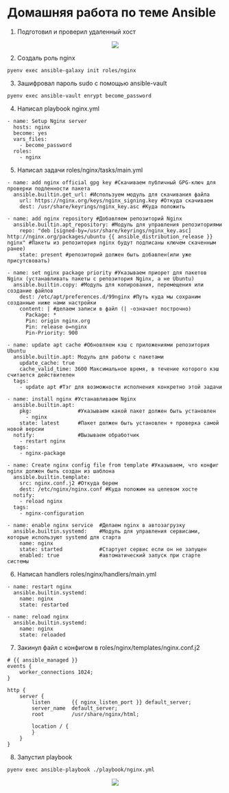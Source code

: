 # Домашняя работа по теме Ansible
1. Подготовил и проверил удаленный хост
<p align="center">
<image src="https://github.com/LLlMEJIb87/LINUX/blob/main/%D0%90%D1%82%D0%BE%D0%BC%D0%B0%D1%82%D0%B8%D0%B7%D0%B0%D1%86%D0%B8%D1%8F/%D0%9A%D0%B0%D1%80%D1%82%D0%B8%D0%BD%D0%BA%D0%B8/dz_ansible.PNG">
</p>    
  
2. Создаль роль nginx
```
pyenv exec ansible-galaxy init roles/nginx
```
3. Зашифровал пароль sudo с помощью ansible-vault
```
pyenv exec ansible-vault enrypt become_password
```
4. Написал playbook nginx.yml
```
- name: Setup Nginx server
  hosts: nginx
  become: yes
  vars_files:
    - become_password
  roles:
    - nginx
```
5. Написал задачи roles/nginx/tasks/main.yml 
```
- name: add nginx official gpg key #Cкачиваем публичный GPG-ключ для проверки подленности пакета
  ansible.builtin.get_url: #Используем модуль для скачивания файла          
    url: https://nginx.org/keys/nginx_signing.key #Откуда скачиваем
    dest: /usr/share/keyrings/nginx_key.asc #Куда положить

- name: add nginx repository #Добавляем репозиторий Nginx
  ansible.builtin.apt_repository: #Модуль для управления репозиториями
    repo: "deb [signed-by=/usr/share/keyrings/nginx_key.asc] http://nginx.org/packages/ubuntu {{ ansible_distribution_release }} nginx" #Пакеты из репозитория nginx будут подписаны ключем скаченным ранее)
    state: present #репозиторий должен быть добавлен(или уже присутсвовать)

- name: set nginx package priority #Указываем приорет для пакетов Nginx (устанавливать пакеты с репозитория Nginx, а не Ubuntu)
  ansible.builtin.copy: #Модуль для копирования, перемещения или создание файлов
    dest: /etc/apt/preferences.d/99nginx #Путь куда мы сохраним созданные ниже нами настройки
    content: | #делаем записи в файл (| -означает построчно)
      Package: *
      Pin: origin nginx.org
      Pin: release o=nginx
      Pin-Priority: 900

- name: update apt cache #Обновляем кэш с приложениями репозитория Ubuntu
  ansible.builtin.apt: Модуль для работы с пакетами
    update_cache: true
    cache_valid_time: 3600 Максимальное время, в течение которого кэш считается действителен
  tags:
    - update apt #Тэг для возможности исполнения конкретно этой задачи

- name: install nginx #Устанавливаем Nginx
  ansible.builtin.apt:
    pkg:               #Указываем какой пакет должен быть установлен
      - nginx
    state: latest      #Пакет должен быть установлен + проверка самой новой версии
  notify:              #Вызываем обработчик
    - restart nginx
  tags:
    - nginx-package

- name: Create nginx config file from template #Указываем, что конфиг nginx должен быть создан из шаблона
  ansible.builtin.template:
    src: nginx.conf.j2 #Откуда берем
    dest: /etc/nginx/nginx.conf #Куда положим на целевом хосте
  notify:
    - reload nginx
  tags:
    - nginx-configuration

- name: enable nginx service  #Делаем nginx в автозагрузку
  ansible.builtin.systemd:    #Модуль для управления сервисами, которые используют systemd для старта
    name: nginx
    state: started            #Cтартует сервис если он не запущен
    enabled: true             #автоматический запуск при старте системы

```
6. Написал handlers roles/nginx/handlers/main.yml
```
- name: restart nginx
  ansible.builtin.systemd:
    name: nginx
    state: restarted

- name: reload nginx
  ansible.builtin.systemd:
    name: nginx
    state: reloaded
```
7. Закинул файл с конфигом в roles/nginx/templates/nginx.conf.j2
```
# {{ ansible_managed }}
events {
    worker_connections 1024;
}

http {
    server {
        listen       {{ nginx_listen_port }} default_server;
        server_name  default_server;
        root         /usr/share/nginx/html;

        location / {
        }
    }
}
```
8. Запустил playbook
```
pyenv exec ansible-playbook ./playbook/nginx.yml
```

<p align="center">
<image src="https://github.com/LLlMEJIb87/LINUX/blob/main/%D0%90%D1%82%D0%BE%D0%BC%D0%B0%D1%82%D0%B8%D0%B7%D0%B0%D1%86%D0%B8%D1%8F/%D0%9A%D0%B0%D1%80%D1%82%D0%B8%D0%BD%D0%BA%D0%B8/dz_ansible2.PNG">
</p>
